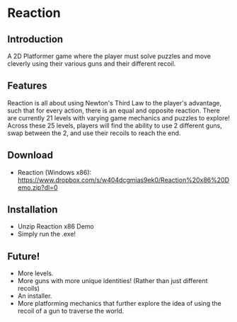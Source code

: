 # Reaction

## Introduction ##
A 2D Platformer game where the player must solve puzzles and move cleverly using their various guns and their different recoil.

## Features ##
Reaction is all about using Newton's Third Law to the player's advantage, such that for every action, there is an equal and opposite reaction. There are currently 21 levels with varying game mechanics and puzzles to explore! Across these 25 levels, players will find the ability to use 2 different guns, swap between the 2, and use their recoils to reach the end.

## Download ##
* Reaction (Windows x86): https://www.dropbox.com/s/w404dcgmias9ek0/Reaction%20x86%20Demo.zip?dl=0

## Installation ##
* Unzip Reaction x86 Demo
* Simply run the .exe!

## Future! ##
* More levels.
* More guns with more unique identities! (Rather than just different recoils)
* An installer.
* More platforming mechanics that further explore the idea of using the recoil of a gun to traverse the world.
